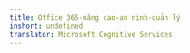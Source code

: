 ```yaml
---
title: Office 365-nâng cao-an ninh-quản lý
inshort: undefined
translator: Microsoft Cognitive Services
---
```




